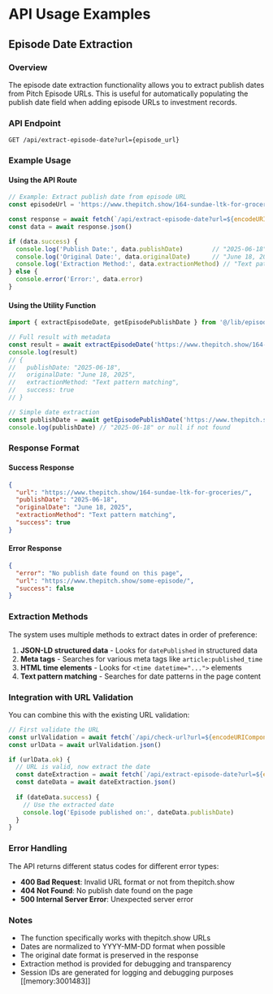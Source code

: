 # API Usage Examples

## Episode Date Extraction

### Overview
The episode date extraction functionality allows you to extract publish dates from Pitch Episode URLs. This is useful for automatically populating the publish date field when adding episode URLs to investment records.

### API Endpoint
```
GET /api/extract-episode-date?url={episode_url}
```

### Example Usage

#### Using the API Route
```javascript
// Example: Extract publish date from episode URL
const episodeUrl = 'https://www.thepitch.show/164-sundae-ltk-for-groceries/'

const response = await fetch(`/api/extract-episode-date?url=${encodeURIComponent(episodeUrl)}`)
const data = await response.json()

if (data.success) {
  console.log('Publish Date:', data.publishDate)        // "2025-06-18"
  console.log('Original Date:', data.originalDate)      // "June 18, 2025"
  console.log('Extraction Method:', data.extractionMethod) // "Text pattern matching"
} else {
  console.error('Error:', data.error)
}
```

#### Using the Utility Function
```javascript
import { extractEpisodeDate, getEpisodePublishDate } from '@/lib/episode-date-extractor'

// Full result with metadata
const result = await extractEpisodeDate('https://www.thepitch.show/164-sundae-ltk-for-groceries/')
console.log(result)
// {
//   publishDate: "2025-06-18",
//   originalDate: "June 18, 2025",
//   extractionMethod: "Text pattern matching",
//   success: true
// }

// Simple date extraction
const publishDate = await getEpisodePublishDate('https://www.thepitch.show/164-sundae-ltk-for-groceries/')
console.log(publishDate) // "2025-06-18" or null if not found
```

### Response Format

#### Success Response
```json
{
  "url": "https://www.thepitch.show/164-sundae-ltk-for-groceries/",
  "publishDate": "2025-06-18",
  "originalDate": "June 18, 2025",
  "extractionMethod": "Text pattern matching",
  "success": true
}
```

#### Error Response
```json
{
  "error": "No publish date found on this page",
  "url": "https://www.thepitch.show/some-episode/",
  "success": false
}
```

### Extraction Methods

The system uses multiple methods to extract dates in order of preference:

1. **JSON-LD structured data** - Looks for `datePublished` in structured data
2. **Meta tags** - Searches for various meta tags like `article:published_time`
3. **HTML time elements** - Looks for `<time datetime="...">` elements
4. **Text pattern matching** - Searches for date patterns in the page content

### Integration with URL Validation

You can combine this with the existing URL validation:

```javascript
// First validate the URL
const urlValidation = await fetch(`/api/check-url?url=${encodeURIComponent(episodeUrl)}`)
const urlData = await urlValidation.json()

if (urlData.ok) {
  // URL is valid, now extract the date
  const dateExtraction = await fetch(`/api/extract-episode-date?url=${encodeURIComponent(episodeUrl)}`)
  const dateData = await dateExtraction.json()
  
  if (dateData.success) {
    // Use the extracted date
    console.log('Episode published on:', dateData.publishDate)
  }
}
```

### Error Handling

The API returns different status codes for different error types:

- **400 Bad Request**: Invalid URL format or not from thepitch.show
- **404 Not Found**: No publish date found on the page
- **500 Internal Server Error**: Unexpected server error

### Notes

- The function specifically works with thepitch.show URLs
- Dates are normalized to YYYY-MM-DD format when possible
- The original date format is preserved in the response
- Extraction method is provided for debugging and transparency
- Session IDs are generated for logging and debugging purposes [[memory:3001483]] 